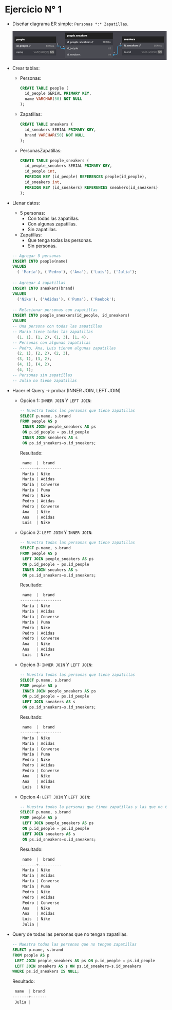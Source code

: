 # Ejercicio  N° 1
- Diseñar diagrama ER simple: `Personas *:* Zapatillas`.

  ![Diagrama ER](1-practice_ER.png)
- Crear tablas:
  - Personas: 

    ```sql
    CREATE TABLE people (
	  id_people SERIAL PRIMARY KEY,
	  name VARCHAR(50) NOT NULL
    );
    ```
  - Zapatillas:

    ```sql
    CREATE TABLE sneakers (
	  id_sneakers SERIAL PRIMARY KEY,
	  brand VARCHAR(50) NOT NULL
    );
    ```
  - PersonasZapatillas:

    ```sql
    CREATE TABLE people_sneakers (
      id_people_sneakers SERIAL PRIMARY KEY,
	  id_people int,
	  FOREIGN KEY (id_people) REFERENCES people(id_people),
	  id_sneakers int,
	  FOREIGN KEY (id_sneakers) REFERENCES sneakers(id_sneakers)
    );
    ```
- Llenar datos: 
  - 5 personas:
    - Con todas las zapatillas.
    - Con algunas zapatillas.
    - Sin zapatillas.
  - Zapatillas:
    - Que tenga todas las personas.
    - Sin personas.

  ```sql
  -- Agregar 5 personas
  INSERT INTO people(name)
  VALUES
    ( 'María'), ('Pedro'), ('Ana'), ('Luis'), ('Julia');

  -- Agregar 4 zapatillas
  INSERT INTO sneakers(brand)
  VALUES
    ('Nike'), ('Adidas'), ('Puma'), ('Reebok');

  -- Relacionar personas con zapatillas
  INSERT INTO people_sneakers(id_people, id_sneakers)
  VALUES 
  -- Una persona con todas las zapatillas
  -- Maria tiene todas las zapatillas
    (1, 1), (1, 2), (1, 3), (1, 4),
  -- Personas con algunas zapatillas
  -- Pedro, Ana, Luis tienen algunas zapatillas
    (2, 1), (2, 2), (2, 3),
    (3, 1), (3, 2),
    (4, 1), (4, 2),
    (4, 1);
  -- Personas sin zapatillas
  -- Julia no tiene zapatillas
  ```
- Hacer el Query -> probar (INNER JOIN, LEFT JOIN)
  - Opcion 1: `INNER JOIN` Y `LEFT JOIN`:

    ```sql
    -- Muestra todos las personas que tiene zapatillas
    SELECT p.name, s.brand
    FROM people AS p
     INNER JOIN people_sneakers AS ps 
     ON p.id_people = ps.id_people
     INNER JOIN sneakers AS s 
     ON ps.id_sneakers=s.id_sneakers;
    ```
    Resultado:
    ```powershell
     name  |  brand
    -------+----------
     María | Nike
     María | Adidas
     María | Converse
     María | Puma
     Pedro | Nike
     Pedro | Adidas
     Pedro | Converse
     Ana   | Nike
     Ana   | Adidas
     Luis  | Nike
    ```
  - Opcion 2: `LEFT JOIN` Y `INNER JOIN`:

    ```sql
    -- Muestra todas las personas que tiene zapatillas
    SELECT p.name, s.brand
    FROM people AS p
     LEFT JOIN people_sneakers AS ps 
     ON p.id_people = ps.id_people
     INNER JOIN sneakers AS s 
     ON ps.id_sneakers=s.id_sneakers;
    ```
    Resultado:
    ```powershell
     name  |  brand
    -------+----------
     María | Nike
     María | Adidas
     María | Converse
     María | Puma
     Pedro | Nike
     Pedro | Adidas
     Pedro | Converse
     Ana   | Nike
     Ana   | Adidas
     Luis  | Nike
    ```

  - Opcion 3: `INNER JOIN` Y `LEFT JOIN`:

    ```sql
    -- Muestra todas las personas que tiene zapatillas
    SELECT p.name, s.brand
    FROM people AS p
     INNER JOIN people_sneakers AS ps 
     ON p.id_people = ps.id_people
     LEFT JOIN sneakers AS s 
     ON ps.id_sneakers=s.id_sneakers;
    ```
    Resultado:
    ```powershell
     name  |  brand
    -------+----------
     María | Nike
     María | Adidas
     María | Converse
     María | Puma
     Pedro | Nike
     Pedro | Adidas
     Pedro | Converse
     Ana   | Nike
     Ana   | Adidas
     Luis  | Nike
    ```
  - Opcion 4: `LEFT JOIN` Y `LEFT JOIN`:
    ```sql
    -- Muestra todas la personas que tinen zapatillas y las que no tinen
    SELECT p.name, s.brand
    FROM people AS p
     LEFT JOIN people_sneakers AS ps 
     ON p.id_people = ps.id_people
     LEFT JOIN sneakers AS s 
     ON ps.id_sneakers=s.id_sneakers;
    ```
    Resultado:
    ```powershell
     name  |  brand
    -------+----------
     María | Nike
     María | Adidas
     María | Converse
     María | Puma
     Pedro | Nike
     Pedro | Adidas
     Pedro | Converse
     Ana   | Nike
     Ana   | Adidas
     Luis  | Nike
     Julia |
    ```
- Query de todas las personas que no tengan zapatillas.

  ```sql
  -- Muestra todas las personas que no tengan zapatillas
  SELECT p.name, s.brand
  FROM people AS p
   LEFT JOIN people_sneakers AS ps ON p.id_people = ps.id_people
   LEFT JOIN sneakers AS s ON ps.id_sneakers=s.id_sneakers
  WHERE ps.id_sneakers IS NULL;
  ```
  Resultado:
  ```powershell
   name  | brand
  -------+-------
   Julia |
  ```
